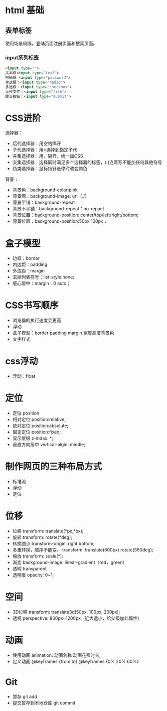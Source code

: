 
# html 基础

## 表单标签

使用场景局限，登陆页面注册页面和搜索页面。

### input系列标签

```html
<input type="">
文本框<input type="text">
密码框 <input type="password">
单选框：<input type="radio">
多选框：<input type="checkbox">
上传文件：<input type="file">
提交按钮：<input type="submit">
```

# CSS进阶

选择器：

- 后代选择器：用空格隔开
- 子代选择器：用>选择到指定子代
- 并集选择器：用，隔开，统一加CSS
- 交集选择器：选择同时满足多个选择器的标签，(.)连着写不能加任何其他符号
- 伪类选择器：鼠标指针悬停时改变颜色

背景：


- 背景色：background-color:pink
- 背景图：background-image: url（./）
- 背景平铺：background-repeat
- 背景不平铺：background-repeat：no-repaet
- 背景位置：background-position: center/top/left/right/bottom;
- 背景位置：background-position:50px 100px；

# 盒子模型

- 边框：border
- 内边距：padding
- 外边距：margin
- 去掉列表符号：list-style:none;
- 版心居中：margin：0 auto；

# CSS书写顺序

- 浏览器的执行速度会更高
- 浮动
- 盒子模型：border padding margin 宽度高度背景色
- 文字样式

# css浮动

- 浮动：float

# 定位

- 定位         position
- 相对定位     position:relative; 
- 绝对定位     position:absolute; 
- 固定定位     position:fixed;    
- 显示层级     z-index: *;        
- 垂直方向居中  vertical-algin: middle;  

# 制作网页的三种布局方式

- 标准流
- 浮动
- 定位

# 位移

- 位移          transform: translate(*px,*px);      
- 旋转          transform: rotate(*deg);            
- 转换圆点      transform-origin: right bottom;     
- 多重转换，顺序不能变。    transform: translate(600px) rotate(360deg); 
- 缩放          transform: scale(*);                
- 渐变          background-image: linear-gradient（red，green）   
- 透明          transparent
- 透明度        opacity: 0~1;

# 空间

- 3D位移       transform: translate3d(50px, 100px, 200px);
- 透视         perspective: 800px~1200px;    (近大远小，给父级加此属性）

# 动画
- 使用动画     animation: 动画名称 动画花费时长;
- 定义动画     @keyframes {from   to}   @keyframes {0%   20%   60%}

# Git
- 暂存                git add
- 提交暂存到本地仓库   git commit